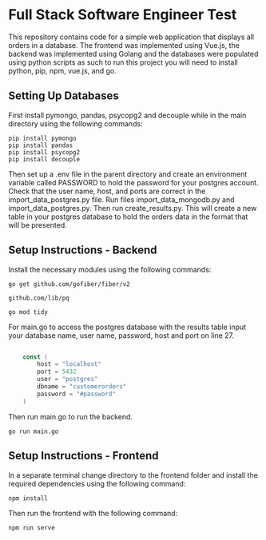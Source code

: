 # Full Stack Software Engineer Test

This repository contains code for a simple web application that displays all orders in a database. The frontend was implemented using Vue.js, the backend was implemented using Golang and the databases were populated using python scripts as such to run this project you will need to install python, pip, npm, vue.js, and go.

## Setting Up Databases

First install pymongo, pandas, psycopg2 and decouple while in the main directory using the following commands:

```
pip install pymongo
pip install pandas
pip install psycopg2
pip install decouple
```

Then set up a .env file in the parent directory and create an environment variable called PASSWORD to hold the password for your postgres account. Check that the user name, host, and ports are correct in the import_data_postgres.py file.
Run files import_data_mongodb.py and import_data_postgres.py. Then run create_results.py. This will create a new table in your postgres database to hold the orders data in the format that will be presented.

## Setup Instructions - Backend

Install the necessary modules using the following commands:

```
go get github.com/gofiber/fiber/v2
```

```
github.com/lib/pq
```

```
go mod tidy
```

For main.go to access the postgres database with the results table input your database name, user name, password, host and port on line 27.

```go

    const (
	    host = "localhost"
	    port = 5432
	    user = "postgres"
	    dbname = "customerorders"
	    password = "#password"
    )

```

Then run main.go to run the backend.

```
go run main.go
```

## Setup Instructions - Frontend

In a separate terminal change directory to the frontend folder and install the required dependencies using the following command:

```
npm install
```

Then run the frontend with the following command:

```
npm run serve
```
